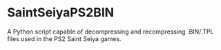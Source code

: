 # SaintSeiyaPS2BIN
A Python script capable of decompressing and recompressing .BIN/.TPL files used in the PS2 Saint Seiya games.
